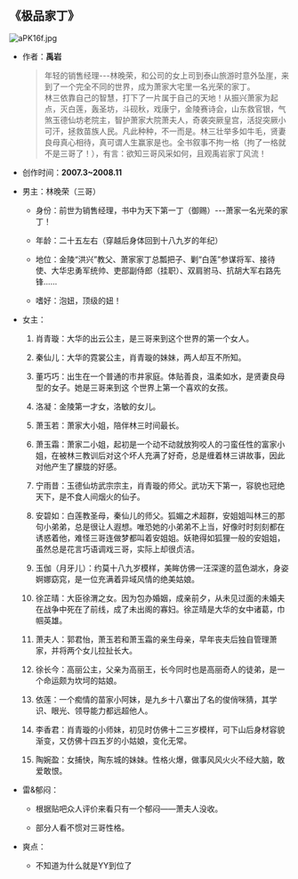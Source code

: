 ## 《极品家丁》

![aPK16f.jpg](https://s1.ax1x.com/2020/07/27/aPK16f.jpg)

- 作者：**禹岩**
  
    > 年轻的销售经理---林晚荣，和公司的女上司到泰山旅游时意外坠崖，来到了一个完全不同的世界，成为萧家大宅里一名光荣的家丁。<br/>林三依靠自己的智慧，打下了一片属于自己的天地！从振兴萧家为起点，灭白莲，轰圣坊，斗砚秋，戏康宁，金陵赛诗会，山东救官银，气煞玉德仙坊老院主，智护萧家大院萧夫人，奇袭突厥皇宫，活捉突厥小可汗，拯救苗族人民。凡此种种，不一而是。林三壮举多如牛毛，贤妻良母真心相待，真可谓人生赢家是也。全书叙事不拘一格（拘了一格就不是三哥了！），有言：欲知三哥风采如何，且观禹岩家丁风流！

- 创作时间：**2007.3~2008.11**

- 男主：林晚荣（三哥）

  * 身份：前世为销售经理，书中为天下第一丁（御赐）---萧家一名光荣的家丁！
  
  * 年龄：二十五左右（穿越后身体回到十八九岁的年纪）
  * 地位：金陵“洪兴”教父、萧家家丁总瓢把子、剿“白莲”参谋将军、接待使、大华忠勇军统帅、吏部副侍郎（挂职）、双肩驸马、抗胡大军右路先锋……
  * 嗜好：泡妞，顶级的妞！

- 女主：

  1. 肖青璇：大华的出云公主，是三哥来到这个世界的第一个女人。

  2. 秦仙儿：大华的霓裳公主，肖青璇的妹妹，两人却互不所知。
  3. 董巧巧：出生在一个普通的市井家庭。体贴善良，温柔如水，是贤妻良母型的女子。她是三哥来到这 个世界上第一个喜欢的女孩。
  4. 洛凝：金陵第一才女，洛敏的女儿。
  5. 萧玉若：萧家大小姐，陪伴林三时间最长。
  6. 萧玉霜：萧家二小姐，起初是一个动不动就放狗咬人的刁蛮任性的富家小姐，在被林三教训后对这个坏人充满了好奇，总是缠着林三讲故事，因此对他产生了朦胧的好感。
  7. 宁雨昔：玉德仙坊武宗宗主，肖青璇的师父。武功天下第一，容貌也冠绝天下，是不食人间烟火的仙子。
  8. 安碧如：白莲教圣母，秦仙儿的师父。狐媚之术超群，安姐姐叫林三的那句小弟弟，总是很让人遐想。唯恐她的小弟弟不上当，好像时时刻刻都在诱惑着他，难怪三哥连做梦都叫着安姐姐。妖艳得如狐狸一般的安姐姐，虽然总是花言巧语调戏三哥，实际上却很贞洁。
  9. 玉伽（月牙儿）：约莫十八九岁模样，美眸仿佛一汪深邃的蓝色湖水，身姿婀娜窈窕，是一位充满着异域风情的绝美姑娘。
  10. 徐芷晴：大臣徐渭之女。因为包办婚姻，成亲前夕，从未见过面的未婚夫在战争中死在了前线，成了未出阁的寡妇。徐芷晴是大华的女中诸葛，巾帼英雄。
  11. 萧夫人：郭君怡，萧玉若和萧玉霜的亲生母亲，早年丧夫后独自管理萧家，并将两个女儿拉扯长大。
  12. 徐长今：高丽公主，父亲为高丽王，长今同时也是高丽奇人的徒弟，是一个命运颇为坎坷的姑娘。
  13. 依莲：一个痴情的苗家小阿妹，是九乡十八寨出了名的俊俏咪猜，其学识、眼光、领导能力都远超他人。
  14. 李香君：肖青璇的小师妹，初见时仿佛十二三岁模样，可下山后身材容貌渐变，又仿佛十四五岁的小姑娘，变化无常。
  15. 陶婉盈：女捕快，陶东城的妹妹。性格火爆，做事风风火火不经大脑，敢爱敢恨。

- 雷&郁闷：

  * 根据贴吧众人评价来看只有一个郁闷——萧夫人没收。

  * 部分人看不惯对三哥性格。

- 爽点：
  
  * 不知道为什么就是YY到位了